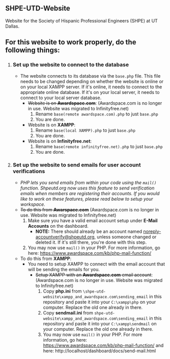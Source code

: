 ## SHPE-UTD-Website
Website for the Society of Hispanic Professional Engineers (SHPE) at UT Dallas.

## For this website to work properly, do the following things:
1. ### Set up the website to connect to the database
   * The website connects to its database via the `base.php` file. This file needs to be changed depending on whether the website is online or on your local XAMPP server. If it's online, it needs to connect to the appropriate online database. If it's on your local server, it needs to connect to your local server database.
     * ~~Website is on **Awardspace.com**~~: (Awardspace.com is no longer in use. Website was migrated to Infinityfree.net)
       1. Rename `base(remote awardspace.com).php` to just `base.php`
       1. You are done.
     * Website is on **XAMPP**:
       1. Rename `base(local XAMPP).php` to just `base.php`
       1. You are done.
     * Website is on **Infinityfree.net**:
       1. Rename `base(remote infinityfree.net).php` to just `base.php`
       1. You are done.
1. ### Set up the website to send emails for user account verifications
   * *PHP lets you send emails from within your code using the `mail()` function. Shpeutd.org now uses this feature to send verification emails when members are registering their accounts. If you would like to work on these features, please read below to setup your workspace.*
   * ~~To do this from **Awarspace.com**~~ (Awardspace.com is no longer in use. Website was migrated to Infinityfree.net)
     1. Make sure you have a valid email account setup under **E-Mail Accounts** on the dashboard.
         * **NOTE:** There should already be an account named noreply-accountverify@shpeutd.org, unless someone changed or deleted it. If it's still there, you're done with this step.
     1. You may now use `mail()` in your PHP. For more information, go here: https://www.awardspace.com/kb/php-mail-function/
   * To do this from **XAMPP**:
     * You need to setup XAMPP to connect with the email account that will be sending the emails for you.
       * ~~Setup XAMPP with an **Awardspace.com** email account~~: (Awardspace.com is no longer in use. Website was migrated to Infinityfree.net)
         1. Copy **php.ini** from `\shpe-utd-website\xampp_and_awardspace.com\sending_email` in this repository and paste it into your `C:\xampp\php` on your computer. Replace the old one already in there.
         1. Copy **sendmail.ini** from `shpe-utd-website\xampp_and_awardspace.com\sending_email` in this repository and paste it into your `C:\xampp\sendmail` on your computer. Replace the old one already in there.
         1. You may now use `mail()` in your PHP. For more information, go here: https://www.awardspace.com/kb/php-mail-function/ and here: http://localhost/dashboard/docs/send-mail.html
